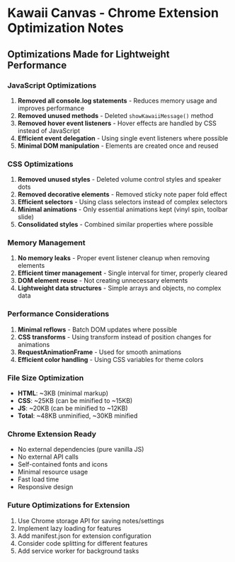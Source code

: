 # Kawaii Canvas - Chrome Extension Optimization Notes

## Optimizations Made for Lightweight Performance

### JavaScript Optimizations
1. **Removed all console.log statements** - Reduces memory usage and improves performance
2. **Removed unused methods** - Deleted `showKawaiiMessage()` method
3. **Removed hover event listeners** - Hover effects are handled by CSS instead of JavaScript
4. **Efficient event delegation** - Using single event listeners where possible
5. **Minimal DOM manipulation** - Elements are created once and reused

### CSS Optimizations
1. **Removed unused styles** - Deleted volume control styles and speaker dots
2. **Removed decorative elements** - Removed sticky note paper fold effect
3. **Efficient selectors** - Using class selectors instead of complex selectors
4. **Minimal animations** - Only essential animations kept (vinyl spin, toolbar slide)
5. **Consolidated styles** - Combined similar properties where possible

### Memory Management
1. **No memory leaks** - Proper event listener cleanup when removing elements
2. **Efficient timer management** - Single interval for timer, properly cleared
3. **DOM element reuse** - Not creating unnecessary elements
4. **Lightweight data structures** - Simple arrays and objects, no complex data

### Performance Considerations
1. **Minimal reflows** - Batch DOM updates where possible
2. **CSS transforms** - Using transform instead of position changes for animations
3. **RequestAnimationFrame** - Used for smooth animations
4. **Efficient color handling** - Using CSS variables for theme colors

### File Size Optimization
- **HTML**: ~3KB (minimal markup)
- **CSS**: ~25KB (can be minified to ~15KB)
- **JS**: ~20KB (can be minified to ~12KB)
- **Total**: ~48KB unminified, ~30KB minified

### Chrome Extension Ready
- No external dependencies (pure vanilla JS)
- No external API calls
- Self-contained fonts and icons
- Minimal resource usage
- Fast load time
- Responsive design

### Future Optimizations for Extension
1. Use Chrome storage API for saving notes/settings
2. Implement lazy loading for features
3. Add manifest.json for extension configuration
4. Consider code splitting for different features
5. Add service worker for background tasks 